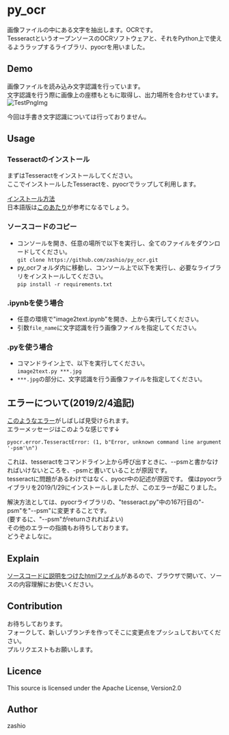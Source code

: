 py_ocr
====

画像ファイルの中にある文字を抽出します。OCRです。  
TesseractというオープンソースのOCRソフトウェアと、それをPython上で使えるようラップするライブラリ、pyocrを用いました。  

## Demo
画像ファイルを読み込み文字認識を行っています。  
文字認識を行う際に画像上の座標もともに取得し、出力場所を合わせています。  
![TestPngImg](https://github.com/zashio/py_ocr/blob/master/tesseracttest.png)

今回は手書き文字認識については行っておりません。

## Usage
### Tesseractのインストール
まずはTesseractをインストールしてください。  
ここでインストールしたTesseractを、pyocrでラップして利用します。  

[インストール方法](https://github.com/tesseract-ocr/tesseract/wiki)  
日本語版は[このあたり](https://www.kunihikokaneko.com/dblab/licenseplate/tesseract.html)が参考になるでしょう。  
  
### ソースコードのコピー
- コンソールを開き、任意の場所で以下を実行し、全てのファイルをダウンロードしてください。  
`git clone https://github.com/zashio/py_ocr.git`  
- py_ocrフォルダ内に移動し、コンソール上で以下を実行し、必要なライブラリをインストールしてください。  
`pip install -r requirements.txt`   

### .ipynbを使う場合
- 任意の環境で"image2text.ipynb"を開き、上から実行してください。  
- 引数`file_name`に文字認識を行う画像ファイルを指定してください。  
  
### .pyを使う場合
- コマンドライン上で、以下を実行してください。  
`image2text.py ***.jpg`  
- `***.jpg`の部分に、文字認識を行う画像ファイルを指定してください。  

## エラーについて(2019/2/4追記)
[このようなエラー](https://github.com/openpaperwork/pyocr/issues/99)がしばしば見受けられます。  
エラーメッセージはこのような感じです↓  
  
`pyocr.error.TesseractError: (1, b"Error, unknown command line argument '-psm'\n")`  
  
これは、tesseractをコマンドライン上から呼び出すときに、--psmと書かなければいけないところを、-psmと書いていることが原因です。  
tesseractに問題があるわけではなく、pyocr中の記述が原因です。
僕はpyocrライブラリを2019/1/29にインストールしましたが、このエラーが起こりました。  
  
解決方法としては、pyocrライブラリの、"tesseract.py"中の167行目の"-psm"を"--psm"に変更することです。  
(要するに、"--psm"がreturnされればよい)  
その他のエラーの指摘もお待ちしております。  
どうぞよしなに。

## Explain
[ソースコードに説明をつけたhtmlファイル](https://github.com/zashio/py_ocr/blob/master/image2text_note.html)があるので、ブラウザで開いて、ソースの内容理解にお使いください。

## Contribution  
お待ちしております。  
フォークして、新しいブランチを作ってそこに変更点をプッシュしておいてください。  
プルリクエストもお願いします。  

## Licence  
This source is licensed under the Apache License, Version2.0

## Author
zashio
